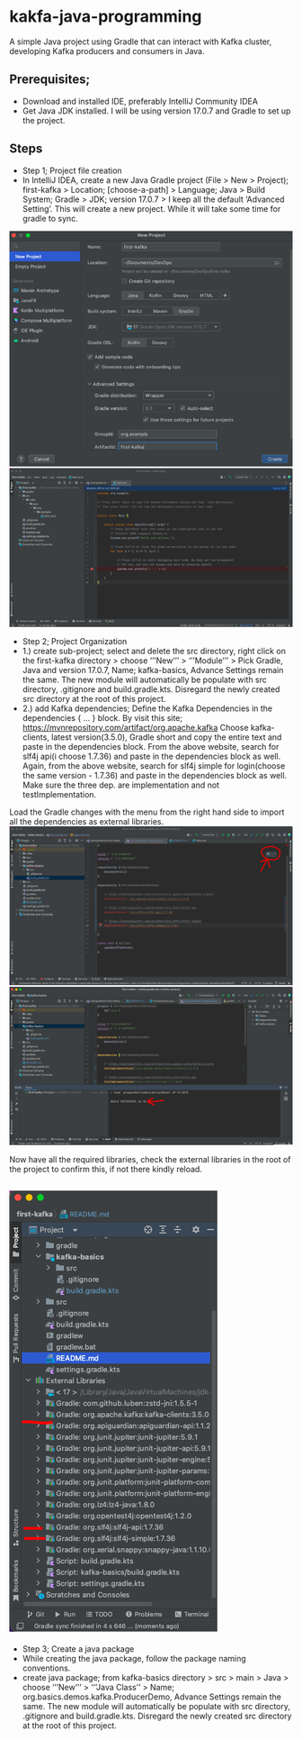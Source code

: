 # kakfa-java-programming
A simple Java project using Gradle that can interact with Kafka cluster, developing Kafka producers and consumers in Java.

## Prerequisites;
- Download and installed IDE, preferably IntelliJ Community IDEA
- Get Java JDK installed. I will be using version 17.0.7 and Gradle to set up the project.

## Steps
- Step 1; Project file creation
- In IntelliJ IDEA, create a new Java Gradle project (File > New > Project); first-kafka > Location; [choose-a-path] > Language; Java > Build System; Gradle > JDK; version 17.0.7 > I keep all the default ‘Advanced Setting’. This will create a new project. While it will take some time for gradle to sync. 

![kafka](./doc/kafka-1.png)
![kafka](./doc/kafka-2.png)

- Step 2; Project Organization
- 1.) create sub-project; select and delete the src directory, right click on the first-kafka directory > choose ‘’’New’’’ > ‘’’Module’’’ > Pick Gradle, Java and version 17.0.7, Name; kafka-basics, Advance Settings remain the same.  The new module will automatically be populate with src directory, .gitignore and build.gradle.kts. Disregard the newly created src directory at the root of this project.
- 2.) add Kafka dependencies; Define the Kafka Dependencies in the dependencies { ... } block.
  By visit this site; https://mvnrepository.com/artifact/org.apache.kafka
Choose kafka-clients, latest version(3.5.0), Gradle short and copy the entire text and paste in the dependencies block.
From the above website, search for slf4j api(i choose 1.7.36) and paste in the dependencies block as well.
Again, from the above website, search for slf4j simple for login(choose the same version - 1.7.36) and paste in the dependencies block as well. Make sure the three dep. are implementation and not testImplementation.

Load the Gradle changes with the menu from the right hand side to import all the dependencies as external libraries.
![kafka](./doc/kafka-3.png)
![kafka](./doc/kafka-4.png)

Now have all the required libraries, check the external libraries in the root of the project to confirm this, if not there kindly reload.

![kafka](./doc/kafka-5.png)
- 
- Step 3; Create a java package
- While creating the java package, follow the package naming conventions.
- create java package; from kafka-basics directory > src > main > Java > choose ‘’’New’’’ > ‘’’Java Class’’ > Name; org.basics.demos.kafka.ProducerDemo, Advance Settings remain the same.  The new module will automatically be populate with src directory, .gitignore and build.gradle.kts. Disregard the newly created src directory at the root of this project.
